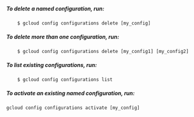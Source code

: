 ##### To **delete** a named configuration, run:
```
    $ gcloud config configurations delete [my_config]
```
##### To **delete** more than one configuration, run:
```
    $ gcloud config configurations delete [my_config1] [my_config2]
```
##### To **list** existing configurations, run:
```
    $ gcloud config configurations list
```
##### To activate an existing named configuration, run:
```
gcloud config configurations activate [my_config]
```
